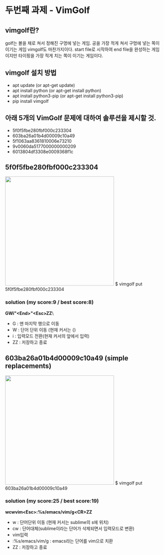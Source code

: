 # 두번째 과제 - VimGolf
## vimgolf란?
golf는 볼을 채로 쳐서 정해진 구멍에 넣는 게임. 공을 가장 적게 쳐서 구멍에 넣는 쪽이 이기는 게임
vimgolf도 마찬가지이다. start file로 시작하여 end file을 완성하는 게임이지만 타이핑을 가장 적게 치는 쪽이 이기는 게임이다.

## vimgolf 설치 방법
+ apt update (or apt-get update)
+ apt install python (or apt-get install python)
+ apt install python3-pip (or apt-get install python3-pip)
+ pip install vimgolf


## 아래 5개의 VimGolf 문제에 대하여 솔루션을 제시할 것.
* 5f0f5fbe280fbf000c233304
* 603ba26a01b4d00009c10a49
* 5f1063aa8361810006e73210
* 9v0060da5177000000000209
* 6013804df3308e0009368f1c

## 5f0f5fbe280fbf000c233304
<img src="https://user-images.githubusercontent.com/77472995/144710985-f91925da-87f0-4bf0-b976-b78ca78f1fdf.png" width=350px height=350px> 
$ vimgolf put 5f0f5fbe280fbf000c233304

### solution (my score:9 / best score:8)
**GWi"\<End\>"\<Esc\>ZZ**\
+ G : 맨 마지막 행으로 이동
+ W : 단어 단위 이동 (현재 커서는 {)
+ i : 입력모드 전환(현재 커서의 앞에서 입력)
+ ZZ : 저장하고 종료

## 603ba26a01b4d00009c10a49 (simple replacements)
<img src="https://user-images.githubusercontent.com/77472995/144711580-009fa354-e18c-424e-a423-44aba902c35a.png" width=350px height=350px>
$ vimgolf put 603ba26a01b4d00009c10a49

### solution (my score:25 / best score:19)
**wcwvim\<Esc\>:%s/emacs/vim/g\<CR\>ZZ**
+ w : 단어단위 이동 (현재 커서는 sublime의 s에 위치)
+ cw : 단어대체(sublime이라는 단어가 삭제되면서 입력모드로 변환)
+ vim입력
+ :%s/emacs/vim/g : emacs라는 단어를 vim으로 치환
+ ZZ : 저장하고 종료


